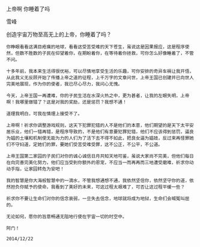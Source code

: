 上帝啊 你睡着了吗

雪峰


创造宇宙万物至高无上的上帝，你睡着了吗？

    你睁眼看看这满目疮痍的地球，看看这受苦受难的天下苍生，虽说这是因果报应，这是程序使然，但数不胜数的子民在仰望着你，在期盼着你，在等待着你拯救，可你怎么好像睡着了，不管不问。

    十多年前，我本来生活得很优裕，可以尽情地享受生活的乐趣，可你安排的奇异车祸让我开悟，从此我义无反顾开始了传播上帝之道的征程，上千万字的文章问世，上帝王国已创建并已向世人完美地展现，作为你的使者，我已尽心尽力，我问心无愧。

    今天，上帝王国一再遭难，你的子民生活在水深火热之中，更为甚者，让我的左眼失明，上帝啊！我哪里做错了？这是对我的奖励，还是惩罚？我想不通！

    道理我明白，可我在情理上接受不了。

    上帝啊！祈求你调整游戏规则，这天下犯罪犯错的人不是他们的本意，他们期望的是天下太平安居乐业，他们一错再错，是程序导致的，不是他们有意要犯罪犯错，他们不应该得到惩罚，逼良为娼的土壤和机制使无能为力的人们为了活下去不得不如此，把良女逼为娼妓，反过来再怪罪她们不守妇道，定她们的罪，要她们受苦受难受罪，这不公正，不公平，不公道。

    上帝王国第二家园的子民们对你的诚心诚信日月共知天地可鉴，虽说大家尚不完美，但他们每日在向完善完美化努力，他们应当受到你额外的恩宠，不应当一而再再而三地遭受磨难，祈求你动动手指，让家园转危为安吧！

    我的智慧是你大海般智慧中的一滴水，不管我想通想不通，我依然坚信你，依然坚守你的道，依然担负你赋予的使命，我看到了美好的未来，可这过程太艰难了，可否让这过程平缓一些？

    祈求你不要让生命们对你的信念衰弱，一旦失去信念，地球就将成为地狱，生命们会喊冤叫屈的。

    无论如何，愿你的旨意畅通无阻地行使在宇宙一切的时空中。

    阿门！

    2014/12/22



